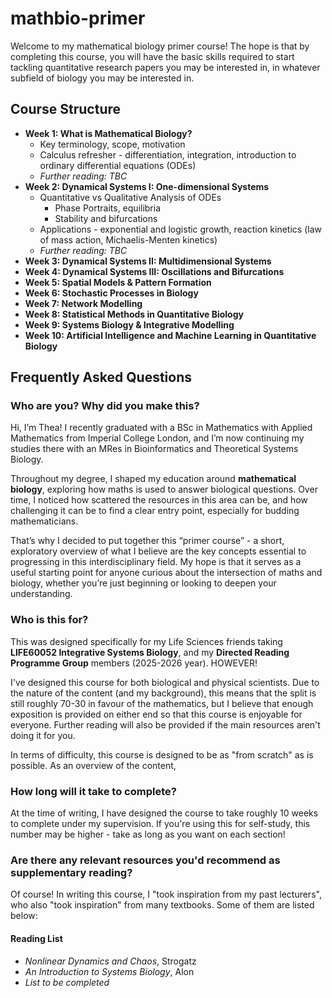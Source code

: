 # mathbio-primer
Welcome to my mathematical biology primer course! The hope is that by completing this course, you will have the basic skills required to start tackling quantitative research papers you may be interested in, in whatever subfield of biology you may be interested in.

## Course Structure
- **Week 1: What is Mathematical Biology?**
  -  Key terminology, scope, motivation
  -  Calculus refresher - differentiation, integration, introduction to ordinary differential equations (ODEs)
  -  *Further reading: TBC*
- **Week 2: Dynamical Systems I: One-dimensional Systems**
  -  Quantitative vs Qualitative Analysis of ODEs
      - Phase Portraits, equilibria
      - Stability and bifurcations
  -  Applications - exponential and logistic growth, reaction kinetics (law of mass action, Michaelis-Menten kinetics)
  -  *Further reading: TBC* 
- **Week 3: Dynamical Systems II: Multidimensional Systems**
- **Week 4: Dynamical Systems III: Oscillations and Bifurcations**
- **Week 5: Spatial Models & Pattern Formation**
- **Week 6: Stochastic Processes in Biology**
- **Week 7: Network Modelling**
- **Week 8: Statistical Methods in Quantitative Biology**
- **Week 9: Systems Biology & Integrative Modelling**
- **Week 10: Artificial Intelligence and Machine Learning in Quantitative Biology**

## Frequently Asked Questions
### Who are you? Why did you make this?
Hi, I’m Thea! I recently graduated with a BSc in Mathematics with Applied Mathematics from Imperial College London, and I’m now continuing my studies there with an MRes in Bioinformatics and Theoretical Systems Biology.

Throughout my degree, I shaped my education around **mathematical biology**, exploring how maths is used to answer biological questions. Over time, I noticed how scattered the resources in this area can be, and how challenging it can be to find a clear entry point, especially for budding mathematicians.

That’s why I decided to put together this “primer course” - a short, exploratory overview of what I believe are the key concepts essential to progressing in this interdisciplinary field. My hope is that it serves as a useful starting point for anyone curious about the intersection of maths and biology, whether you’re just beginning or looking to deepen your understanding.

### Who is this for?
This was designed specifically for my Life Sciences friends taking **LIFE60052 Integrative Systems Biology**, and my **Directed Reading Programme Group** members (2025-2026 year). HOWEVER!

I've designed this course for both biological and physical scientists. Due to the nature of the content (and my background), this means that the split is still roughly 70-30 in favour of the mathematics, but I believe that enough exposition is provided on either end so that this course is enjoyable for everyone. Further reading will also be provided if the main resources aren't doing it for you.

In terms of difficulty, this course is designed to be as "from scratch" as is possible. As an overview of the content, 

### How long will it take to complete?
At the time of writing, I have designed the course to take roughly 10 weeks to complete under my supervision. If you're using this for self-study, this number may be higher - take as long as you want on each section!

### Are there any relevant resources you'd recommend as supplementary reading?
Of course! In writing this course, I "took inspiration from my past lecturers", who also "took inspiration" from many textbooks. Some of them are listed below:
#### Reading List
- *Nonlinear Dynamics and Chaos*, Strogatz
- *An Introduction to Systems Biology*, Alon
- *List to be completed*
